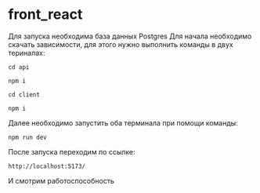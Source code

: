 # front_react
Для запуска необходима база данных Postgres
Для начала необходимо скачать зависимости, для этого нужно выполнить команды в двух териналах: 
```
cd api
```
```
npm i
```
```
cd client
```
```
npm i
```

Далее необходимо запустить оба терминала при помощи команды:
```
npm run dev
```
После запуска переходим по ссылке:
```
http://localhost:5173/
```
И смотрим работоспособность 
